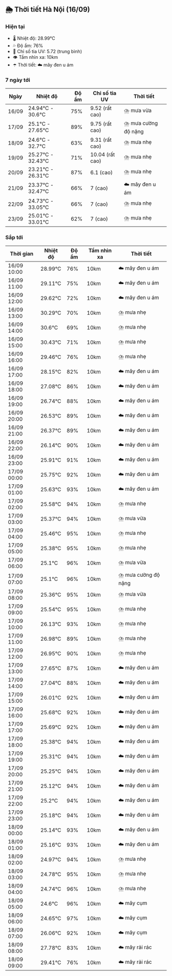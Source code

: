 ## 🌦️ Thời tiết Hà Nội (16/09)

### Hiện tại

- 🌡️ Nhiệt độ: 28.99℃
- 💦 Độ ẩm: 76%
- 🌟 Chỉ số tia UV: 5.72 (trung bình)
- 👁️ Tầm nhìn xa: 10km
- ☂️ Thời tiết: ☁️ mây đen u ám

### 7 ngày tới

| Ngày | Nhiệt độ | Độ ẩm | Chỉ số tia UV | Thời tiết |
| --- | --- | --- | --- | --- |
| 16/09 | 24.94℃ - 30.6℃ | 75% | 9.52 (rất cao) | ⛈️ mưa vừa |
| 17/09 | 25.1℃ - 27.65℃ | 89% | 9.75 (rất cao) | ⛈️ mưa cường độ nặng |
| 18/09 | 24.6℃ - 32.7℃ | 63% | 9.31 (rất cao) | ⛈️ mưa nhẹ |
| 19/09 | 25.27℃ - 32.43℃ | 71% | 10.04 (rất cao) | ⛈️ mưa nhẹ |
| 20/09 | 23.21℃ - 26.31℃ | 87% | 6.1 (cao) | ⛈️ mưa nhẹ |
| 21/09 | 23.37℃ - 32.47℃ | 66% | 7 (cao) | ☁️ mây đen u ám |
| 22/09 | 24.73℃ - 33.05℃ | 66% | 7 (cao) | ⛈️ mưa nhẹ |
| 23/09 | 25.01℃ - 33.01℃ | 62% | 7 (cao) | ⛈️ mưa nhẹ |

### Sắp tới

| Thời gian | Nhiệt độ | Độ ẩm | Tầm nhìn xa | Thời tiết |
| --- | --- | --- | --- | --- |
| 16/09 10:00 | 28.99℃ | 76% | 10km | ☁️ mây đen u ám |
| 16/09 11:00 | 29.11℃ | 75% | 10km | ☁️ mây đen u ám |
| 16/09 12:00 | 29.62℃ | 72% | 10km | ☁️ mây đen u ám |
| 16/09 13:00 | 30.29℃ | 70% | 10km | ⛈️ mưa nhẹ |
| 16/09 14:00 | 30.6℃ | 69% | 10km | ⛈️ mưa nhẹ |
| 16/09 15:00 | 30.43℃ | 71% | 10km | ⛈️ mưa nhẹ |
| 16/09 16:00 | 29.46℃ | 76% | 10km | ⛈️ mưa nhẹ |
| 16/09 17:00 | 28.15℃ | 82% | 10km | ☁️ mây đen u ám |
| 16/09 18:00 | 27.08℃ | 86% | 10km | ☁️ mây đen u ám |
| 16/09 19:00 | 26.74℃ | 88% | 10km | ☁️ mây đen u ám |
| 16/09 20:00 | 26.53℃ | 89% | 10km | ☁️ mây đen u ám |
| 16/09 21:00 | 26.37℃ | 89% | 10km | ☁️ mây đen u ám |
| 16/09 22:00 | 26.14℃ | 90% | 10km | ☁️ mây đen u ám |
| 16/09 23:00 | 25.91℃ | 91% | 10km | ☁️ mây đen u ám |
| 17/09 00:00 | 25.75℃ | 92% | 10km | ☁️ mây đen u ám |
| 17/09 01:00 | 25.63℃ | 93% | 10km | ☁️ mây đen u ám |
| 17/09 02:00 | 25.58℃ | 94% | 10km | ⛈️ mưa nhẹ |
| 17/09 03:00 | 25.37℃ | 94% | 10km | ⛈️ mưa vừa |
| 17/09 04:00 | 25.46℃ | 95% | 10km | ⛈️ mưa nhẹ |
| 17/09 05:00 | 25.38℃ | 95% | 10km | ⛈️ mưa nhẹ |
| 17/09 06:00 | 25.1℃ | 96% | 10km | ⛈️ mưa vừa |
| 17/09 07:00 | 25.1℃ | 96% | 10km | ⛈️ mưa cường độ nặng |
| 17/09 08:00 | 25.36℃ | 95% | 10km | ⛈️ mưa vừa |
| 17/09 09:00 | 25.54℃ | 95% | 10km | ⛈️ mưa nhẹ |
| 17/09 10:00 | 26.13℃ | 93% | 10km | ⛈️ mưa nhẹ |
| 17/09 11:00 | 26.98℃ | 89% | 10km | ⛈️ mưa nhẹ |
| 17/09 12:00 | 26.95℃ | 90% | 10km | ⛈️ mưa nhẹ |
| 17/09 13:00 | 27.65℃ | 87% | 10km | ☁️ mây đen u ám |
| 17/09 14:00 | 27.04℃ | 88% | 10km | ☁️ mây đen u ám |
| 17/09 15:00 | 26.01℃ | 92% | 10km | ☁️ mây đen u ám |
| 17/09 16:00 | 25.68℃ | 92% | 10km | ☁️ mây đen u ám |
| 17/09 17:00 | 25.69℃ | 92% | 10km | ☁️ mây đen u ám |
| 17/09 18:00 | 25.38℃ | 94% | 10km | ☁️ mây đen u ám |
| 17/09 19:00 | 25.31℃ | 94% | 10km | ☁️ mây đen u ám |
| 17/09 20:00 | 25.25℃ | 94% | 10km | ☁️ mây đen u ám |
| 17/09 21:00 | 25.12℃ | 94% | 10km | ☁️ mây đen u ám |
| 17/09 22:00 | 25.2℃ | 94% | 10km | ☁️ mây đen u ám |
| 17/09 23:00 | 25.18℃ | 94% | 10km | ☁️ mây đen u ám |
| 18/09 00:00 | 25.14℃ | 93% | 10km | ☁️ mây đen u ám |
| 18/09 01:00 | 25.16℃ | 93% | 10km | ☁️ mây đen u ám |
| 18/09 02:00 | 24.97℃ | 94% | 10km | ⛈️ mưa nhẹ |
| 18/09 03:00 | 24.78℃ | 95% | 10km | ⛈️ mưa nhẹ |
| 18/09 04:00 | 24.74℃ | 96% | 10km | ⛈️ mưa nhẹ |
| 18/09 05:00 | 24.6℃ | 96% | 10km | ☁️ mây cụm |
| 18/09 06:00 | 24.65℃ | 97% | 10km | ☁️ mây cụm |
| 18/09 07:00 | 26.06℃ | 92% | 10km | ☁️ mây cụm |
| 18/09 08:00 | 27.78℃ | 83% | 10km | ☁️ mây rải rác |
| 18/09 09:00 | 29.41℃ | 76% | 10km | ☁️ mây rải rác |
